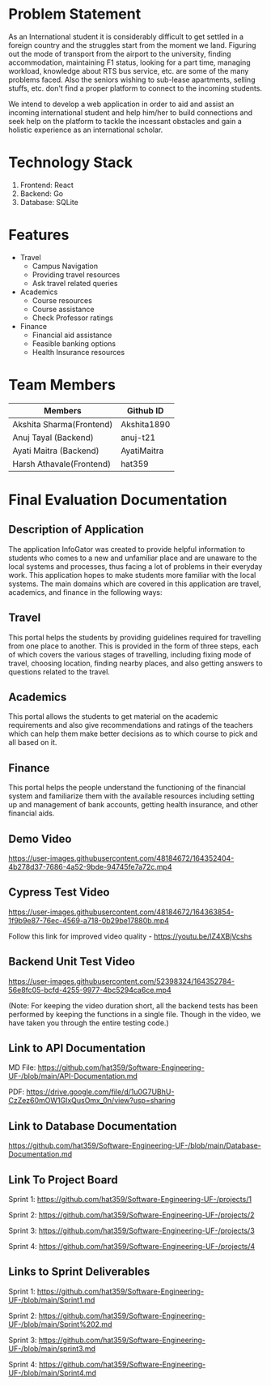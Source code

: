# Problem Statement 

As an International student it is considerably difficult to get settled in a foreign country and the struggles start from the moment we land. Figuring out the mode of transport from the airport to the university, finding accommodation, maintaining F1 status, looking for a part time, managing workload, knowledge about RTS bus service, etc. are some of the many problems faced. Also the seniors wishing to sub-lease apartments, selling stuffs, etc. don't find a proper platform to connect to the incoming students.

We intend to develop a web application in order to aid and assist an incoming international student and help him/her to build connections and seek help on the platform to tackle the incessant obstacles and gain a holistic experience as an international scholar.

# Technology Stack
1. Frontend: React
2. Backend: Go
3. Database: SQLite

# Features
* Travel
  * Campus Navigation
  * Providing travel resources
  * Ask travel related queries
* Academics
  * Course resources 
  * Course assistance
  * Check Professor ratings
* Finance
  * Financial aid assistance
  * Feasible banking options
  * Health Insurance resources

# Team Members
| Members                 | Github ID     |
| --------------------    | ------------- |
| Akshita Sharma(Frontend)| Akshita1890   |
| Anuj Tayal (Backend)    | anuj-t21      |
| Ayati Maitra (Backend)  | AyatiMaitra   |
| Harsh Athavale(Frontend)| hat359        |

# Final Evaluation Documentation

## Description of Application

The application InfoGator was created to provide helpful information to students who comes to a new and unfamiliar place and are unaware to the local systems and processes, thus facing a lot of problems in their everyday work. This application hopes to make students more familiar with the local systems. The main domains which are covered in this application are travel, academics, and finance in the following ways:

## Travel
This portal helps the students by providing guidelines required for travelling from one place to another. This is provided in the form of three steps, each of which covers the various stages of travelling, including fixing mode of travel, choosing location, finding nearby places, and also getting answers to questions related to the travel.

## Academics
This portal allows the students to get material on the academic requirements and also give recommendations and ratings of the teachers which can help them make better decisions as to which course to pick and all based on it.

## Finance
This portal helps the people understand the functioning of the financial system and familiarize them with the available resources including setting up and management of bank accounts, getting health insurance, and other financial aids.

## Demo Video


https://user-images.githubusercontent.com/48184672/164352404-4b278d37-7686-4a52-9bde-94745fe7a72c.mp4


## Cypress Test Video


https://user-images.githubusercontent.com/48184672/164363854-1f9b9e87-76ec-4569-a718-0b29be17880b.mp4

Follow this link for improved video quality - https://youtu.be/lZ4XBjVcshs

## Backend Unit Test Video


https://user-images.githubusercontent.com/52398324/164352784-56e8fc05-bcfd-4255-9977-4bc5294ca6ce.mp4

(Note: For keeping the video duration short, all the backend tests has been performed by keeping the functions in a single file. Though in the video, we have taken you through the entire testing code.)

## Link to API Documentation

MD File: https://github.com/hat359/Software-Engineering-UF-/blob/main/API-Documentation.md

PDF: https://drive.google.com/file/d/1u0G7UBhU-CzZez60mOW1GIxQusOmx_0n/view?usp=sharing

## Link to Database Documentation

https://github.com/hat359/Software-Engineering-UF-/blob/main/Database-Documentation.md


## Link To Project Board
Sprint 1: https://github.com/hat359/Software-Engineering-UF-/projects/1

Sprint 2: https://github.com/hat359/Software-Engineering-UF-/projects/2

Sprint 3: https://github.com/hat359/Software-Engineering-UF-/projects/3

Sprint 4: https://github.com/hat359/Software-Engineering-UF-/projects/4

## Links to Sprint Deliverables 

Sprint 1: https://github.com/hat359/Software-Engineering-UF-/blob/main/Sprint1.md

Sprint 2: https://github.com/hat359/Software-Engineering-UF-/blob/main/Sprint%202.md

Sprint 3: https://github.com/hat359/Software-Engineering-UF-/blob/main/sprint3.md

Sprint 4: https://github.com/hat359/Software-Engineering-UF-/blob/main/Sprint4.md


